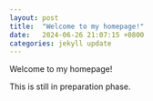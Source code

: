 ```yaml
---
layout: post
title:  "Welcome to my homepage!"
date:   2024-06-26 21:07:15 +0800
categories: jekyll update
---
```

Welcome to my homepage!

This is still in preparation phase.